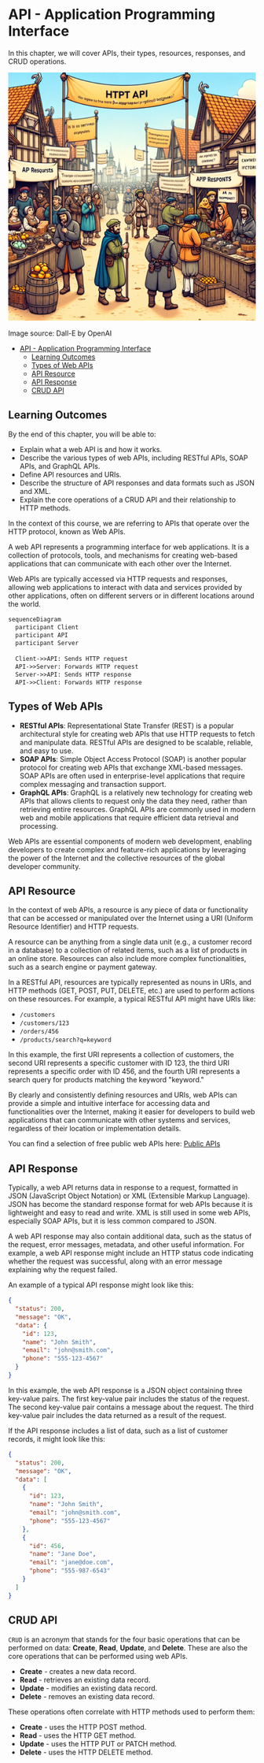 # API - Application Programming Interface

In this chapter, we will cover APIs, their types, resources, responses, and CRUD operations.

![HTTP API](HTTP-API.webp)

Image source: Dall-E by OpenAI

- [API - Application Programming Interface](#api---application-programming-interface)
  - [Learning Outcomes](#learning-outcomes)
  - [Types of Web APIs](#types-of-web-apis)
  - [API Resource](#api-resource)
  - [API Response](#api-response)
  - [CRUD API](#crud-api)

## Learning Outcomes

By the end of this chapter, you will be able to:

- Explain what a web API is and how it works.
- Describe the various types of web APIs, including RESTful APIs, SOAP APIs, and GraphQL APIs.
- Define API resources and URIs.
- Describe the structure of API responses and data formats such as JSON and XML.
- Explain the core operations of a CRUD API and their relationship to HTTP methods.

In the context of this course, we are referring to APIs that operate over the HTTP protocol, known as Web APIs.

A web API represents a programming interface for web applications. It is a collection of protocols, tools, and mechanisms for creating web-based applications that can communicate with each other over the Internet.

Web APIs are typically accessed via HTTP requests and responses, allowing web applications to interact with data and services provided by other applications, often on different servers or in different locations around the world.

```mermaid
sequenceDiagram
  participant Client
  participant API
  participant Server

  Client->>API: Sends HTTP request
  API->>Server: Forwards HTTP request
  Server->>API: Sends HTTP response
  API->>Client: Forwards HTTP response
```

## Types of Web APIs

- **RESTful APIs**: Representational State Transfer (REST) is a popular architectural style for creating web APIs that use HTTP requests to fetch and manipulate data. RESTful APIs are designed to be scalable, reliable, and easy to use.
- **SOAP APIs**: Simple Object Access Protocol (SOAP) is another popular protocol for creating web APIs that exchange XML-based messages. SOAP APIs are often used in enterprise-level applications that require complex messaging and transaction support.
- **GraphQL APIs**: GraphQL is a relatively new technology for creating web APIs that allows clients to request only the data they need, rather than retrieving entire resources. GraphQL APIs are commonly used in modern web and mobile applications that require efficient data retrieval and processing.

Web APIs are essential components of modern web development, enabling developers to create complex and feature-rich applications by leveraging the power of the Internet and the collective resources of the global developer community.

## API Resource

In the context of web APIs, a resource is any piece of data or functionality that can be accessed or manipulated over the Internet using a URI (Uniform Resource Identifier) and HTTP requests.

A resource can be anything from a single data unit (e.g., a customer record in a database) to a collection of related items, such as a list of products in an online store. Resources can also include more complex functionalities, such as a search engine or payment gateway.

In a RESTful API, resources are typically represented as nouns in URIs, and HTTP methods (GET, POST, PUT, DELETE, etc.) are used to perform actions on these resources. For example, a typical RESTful API might have URIs like:

- `/customers`
- `/customers/123`
- `/orders/456`
- `/products/search?q=keyword`

In this example, the first URI represents a collection of customers, the second URI represents a specific customer with ID 123, the third URI represents a specific order with ID 456, and the fourth URI represents a search query for products matching the keyword "keyword."

By clearly and consistently defining resources and URIs, web APIs can provide a simple and intuitive interface for accessing data and functionalities over the Internet, making it easier for developers to build web applications that can communicate with other systems and services, regardless of their location or implementation details.

You can find a selection of free public web APIs here: [Public APIs](https://github.com/public-apis/public-apis)

## API Response

Typically, a web API returns data in response to a request, formatted in JSON (JavaScript Object Notation) or XML (Extensible Markup Language). JSON has become the standard response format for web APIs because it is lightweight and easy to read and write. XML is still used in some web APIs, especially SOAP APIs, but it is less common compared to JSON.

A web API response may also contain additional data, such as the status of the request, error messages, metadata, and other useful information. For example, a web API response might include an HTTP status code indicating whether the request was successful, along with an error message explaining why the request failed.

An example of a typical API response might look like this:

```json
{
  "status": 200,
  "message": "OK",
  "data": {
    "id": 123,
    "name": "John Smith",
    "email": "john@smith.com",
    "phone": "555-123-4567"
  }
}
```

In this example, the web API response is a JSON object containing three key-value pairs. The first key-value pair includes the status of the request. The second key-value pair contains a message about the request. The third key-value pair includes the data returned as a result of the request.

If the API response includes a list of data, such as a list of customer records, it might look like this:

```json
{
  "status": 200,
  "message": "OK",
  "data": [
    {
      "id": 123,
      "name": "John Smith",
      "email": "john@smith.com",
      "phone": "555-123-4567"
    },
    {
      "id": 456,
      "name": "Jane Doe",
      "email": "jane@doe.com",
      "phone": "555-987-6543"
    }
  ]
}
```

## CRUD API

`CRUD` is an acronym that stands for the four basic operations that can be performed on data: **Create**, **Read**, **Update**, and **Delete**. These are also the core operations that can be performed using web APIs.

- **Create** - creates a new data record.
- **Read** - retrieves an existing data record.
- **Update** - modifies an existing data record.
- **Delete** - removes an existing data record.

These operations often correlate with HTTP methods used to perform them:

- **Create** - uses the HTTP POST method.
- **Read** - uses the HTTP GET method.
- **Update** - uses the HTTP PUT or PATCH method.
- **Delete** - uses the HTTP DELETE method.

